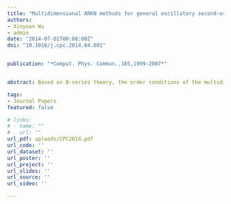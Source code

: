 ```yaml
---
title: "Multidimensional ARKN methods for general oscillatory second-order initial value problems"
authors:
- Xinyuan Wu
- admin
date: "2014-07-01T00:00:00Z"
doi: "10.1016/j.cpc.2014.04.001"


publication: "*Comput. Phys. Commun.,185,1999-2007*"


abstract: Based on B-series theory, the order conditions of the multidimensional ARKN methods are presented for the general multi-frequency and multidimensional oscillatory second-order initial value problems by Wu et al. (2009). These multidimensional ARKN methods exactly integrate the multi-frequency and multidimensional unperturbed oscillators. In this paper, we pay attention to the analysis of the concrete multidimensional ARKN methods for the general multi-frequency oscillatory second-order initial value problems whose right-hand side functions depend on both y and y′ (the class of physical problems which fall within its scope is broader). Numerical experiments are carried out to show that the new multidimensional ARKN methods are more efficient compared with some well-known methods for dealing with the oscillatory problems in the scientific literature.

tags:
- Journal Papers
featured: false

# links:
# - name: ""
#   url: ""
url_pdf: uploads/CPC2014.pdf
url_code: ''
url_dataset: ''
url_poster: ''
url_project: ''
url_slides: ''
url_source: ''
url_video: ''

---
```



